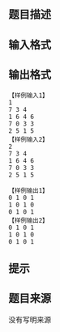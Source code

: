 


## 题目描述
## 输入格式
## 输出格式

```input1
【样例输入1】
1
7 3 4
1 6 4 6
7 0 3 3
2 5 1 5
【样例输入2】
2
7 3 4
1 6 4 6
7 0 3 3
2 5 1 5

```
```output1
【样例输出1】
0 1 0 1 
1 0 1 0 
0 1 0 1
【样例输出2】
0 1 0 1 
1 0 1 0 
0 1 0 1
```

## 提示
## 题目来源
没有写明来源


